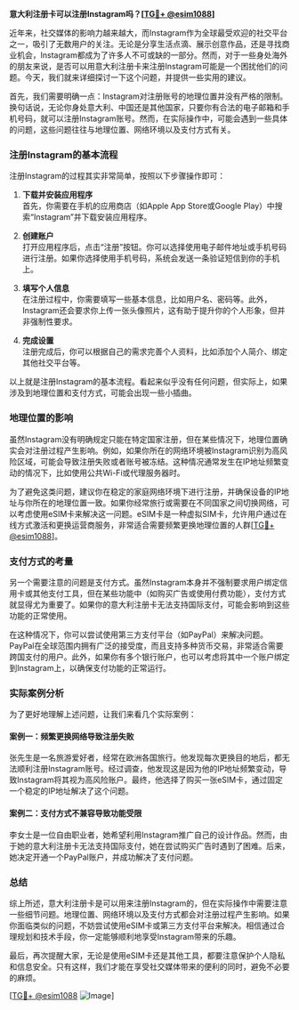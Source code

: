 **意大利注册卡可以注册Instagram吗？[[TG💪+ @esim1088](https://t.me/s/esim1088)]**

近年来，社交媒体的影响力越来越大，而Instagram作为全球最受欢迎的社交平台之一，吸引了无数用户的关注。无论是分享生活点滴、展示创意作品，还是寻找商业机会，Instagram都成为了许多人不可或缺的一部分。然而，对于一些身处海外的朋友来说，是否可以用意大利注册卡来注册Instagram可能是一个困扰他们的问题。今天，我们就来详细探讨一下这个问题，并提供一些实用的建议。

首先，我们需要明确一点：Instagram对注册账号的地理位置并没有严格的限制。换句话说，无论你身处意大利、中国还是其他国家，只要你有合法的电子邮箱和手机号码，就可以注册Instagram账号。然而，在实际操作中，可能会遇到一些具体的问题，这些问题往往与地理位置、网络环境以及支付方式有关。

### 注册Instagram的基本流程

注册Instagram的过程其实非常简单，按照以下步骤操作即可：

1. **下载并安装应用程序**  
   首先，你需要在手机的应用商店（如Apple App Store或Google Play）中搜索“Instagram”并下载安装应用程序。

2. **创建账户**  
   打开应用程序后，点击“注册”按钮。你可以选择使用电子邮件地址或手机号码进行注册。如果你选择使用手机号码，系统会发送一条验证短信到你的手机上。

3. **填写个人信息**  
   在注册过程中，你需要填写一些基本信息，比如用户名、密码等。此外，Instagram还会要求你上传一张头像照片，这有助于提升你的个人形象，但并非强制性要求。

4. **完成设置**  
   注册完成后，你可以根据自己的需求完善个人资料，比如添加个人简介、绑定其他社交平台等。

以上就是注册Instagram的基本流程。看起来似乎没有任何问题，但实际上，如果涉及到地理位置和支付方式，可能会出现一些小插曲。

### 地理位置的影响

虽然Instagram没有明确规定只能在特定国家注册，但在某些情况下，地理位置确实会对注册过程产生影响。例如，如果你所在的网络环境被Instagram识别为高风险区域，可能会导致注册失败或者账号被冻结。这种情况通常发生在IP地址频繁变动的情况下，比如使用公共Wi-Fi或代理服务器时。

为了避免这类问题，建议你在稳定的家庭网络环境下进行注册，并确保设备的IP地址与你所在的地理位置一致。如果你经常旅行或需要在不同国家之间切换网络，可以考虑使用eSIM卡来解决这一问题。eSIM卡是一种虚拟SIM卡，允许用户通过在线方式激活和更换运营商服务，非常适合需要频繁更换地理位置的人群[[TG💪+ @esim1088](https://t.me/s/esim1088)]。

### 支付方式的考量

另一个需要注意的问题是支付方式。虽然Instagram本身并不强制要求用户绑定信用卡或其他支付工具，但在某些功能中（如购买广告或使用付费功能），支付方式就显得尤为重要了。如果你的意大利注册卡无法支持国际支付，可能会影响到这些功能的正常使用。

在这种情况下，你可以尝试使用第三方支付平台（如PayPal）来解决问题。PayPal在全球范围内拥有广泛的接受度，而且支持多种货币交易，非常适合需要跨国支付的用户。此外，如果你有多个银行账户，也可以考虑将其中一个账户绑定到Instagram上，以确保支付功能的正常运行。

### 实际案例分析

为了更好地理解上述问题，让我们来看几个实际案例：

#### 案例一：频繁更换网络导致注册失败  
张先生是一名旅游爱好者，经常在欧洲各国旅行。他发现每次更换目的地后，都无法顺利注册Instagram账号。经过调查，他发现这是因为他的IP地址频繁变动，导致Instagram将其视为高风险账户。最终，他选择了购买一张eSIM卡，通过固定一个稳定的IP地址解决了这个问题。

#### 案例二：支付方式不兼容导致功能受限  
李女士是一位自由职业者，她希望利用Instagram推广自己的设计作品。然而，由于她的意大利注册卡无法支持国际支付，她在尝试购买广告时遇到了困难。后来，她决定开通一个PayPal账户，并成功解决了支付问题。

### 总结

综上所述，意大利注册卡是可以用来注册Instagram的，但在实际操作中需要注意一些细节问题。地理位置、网络环境以及支付方式都会对注册过程产生影响。如果你面临类似的问题，不妨尝试使用eSIM卡或第三方支付平台来解决。相信通过合理规划和技术手段，你一定能够顺利地享受Instagram带来的乐趣。

最后，再次提醒大家，无论是使用eSIM卡还是其他工具，都要注意保护个人隐私和信息安全。只有这样，我们才能在享受社交媒体带来的便利的同时，避免不必要的麻烦。

[[TG💪+ @esim1088](https://t.me/s/esim1088) ![Image](https://i.postimg.cc/4NQfJmqS/Snipaste-2025-05-13-00-14-12.png)]